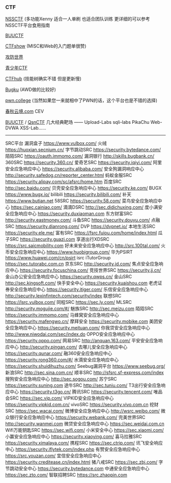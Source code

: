 ### CTF

[NSSCTF](https://www.nssctf.cn/index) (多功能Xenny 适合一人单刷 也适合团队训练 更详细的可以参考 NSSCTF平台食用指南

[BUUCTF](https://buuoj.cn/)

[CTFshow](https://ctf.show/) (MISC和Web的入门题单很赞)

[攻防世界](https://adworld.xctf.org.cn/home/index)

[青少年CTF](https://www.qsnctf.com/)

[CTFhub](https://www.ctfhub.com/#/index) (技能树确实不错 但是更新慢)

[Bugku](https://ctf.bugku.com/) (AWD做的比较好)

[pwn.college](https://pwn.college/) (当然如果您一来就相中了PWN的话，这个平台也是不错的选择)

[春秋云境.com](https://yunjing.ichunqiu.com/) CEV

[BUUCTF](https://buuoj.cn/) / [QsnCTF](https://www.qsnctf.com/) 几大经典靶场 —— Upload-Labs sqli-labs PikaChu Web-DVWA XSS-Lab……

---
SRC平台
漏洞盒子 https://www.vulbox.com/
火绒 https://huoxian.secnium.cn/
字节跳动SRC https://security.bytedance.com/
陌陌SRC https://oauth.immomo.com/
漏洞银行 http://skills.bugbank.cn/
360SRC https://security.360.cn/
爱奇艺SRC https://security.iqiyi.com/
阿里安全应急响应中心 https://security.alibaba.com/
安全狗漏洞响应中心 http://security.safedog.cn/reporter_center.html
蚂蚁金服SRC https://security.alipay.com/sc/afsrc/home.htm
百度SRC http://sec.baidu.com/
贝壳安全应急响应中心 https://security.ke.com/
BUGX https://www.bugx.io/
bilibili https://security.bilibili.com/
补天 https://www.butian.net
58SRC https://security.58.com/
菜鸟安全应急响应中心 https://sec.cainiao.com/
滴滴DSRC http://sec.didichuxing.com/
度小满安全应急响应中心 https://security.duxiaoman.com
东方财富SRC http://security.eastmoney.com/
斗鱼SRC https://security.douyu.com/
点融SRC https://security.dianrong.com/
DVP https://dvpnet.io/
本地生活SRC https://security.ele.me/
富有SRC https://fsrc.fuiou.com/home/index.html
瓜子SRC https://security.guazi.com
享道出行XDSRC https://src.saicmobility.com
好未来安全应急响应中心 http://src.100tal.com/
火币安全应急响应中心 https://www.huobigroup.com/
华为PSIRT https://www.huawei.com/cn/psirt
isrc iTutorGroup https://sec.tutorabc.com.cn
京东SRC http://security.jd.com/
焦点安全应急响应中心 https://security.focuschina.com/
竞技世界SRC https://security.jj.cn/
金山办公安全应急响应中心 https://security.qwps.cn/
金山SRC http://sec.kingsoft.com/
快手安全中心 https://security.kuaishou.com
老虎证券安全应急响应中心 https://security.itiger.com/
乐信安全应急响应中心 http://security.lexinfintech.com/security/index
联想SRC https://lsrc.vulbox.com/
同程SRC https://sec.ly.com/
MLSRC http://security.mogujie.com/#/
魅族SRC http://sec.meizu.com
陌陌SRC https://security.immomo.com/
马蜂窝安全应急响应中心 https://security.mafengwo.cn/
摩拜安全 https://security.mobike.com
美团安全应急响应中心 https://security.meituan.com/
你我贷安全应急响应中心 http://www.niwodai.com/sec/index.do
OPPO安全应急响应中心 https://security.oppo.com/
网易SRC http://anquan.163.com/
平安安全应急响应中心 http://security.pingan.com/
去哪儿安全应急响应中心 https://security.qunar.com/
融360安全应急响应中心 https://security.rong360.com/#/
水滴安全应急响应中心 https://security.shuidihuzhu.com/
Seebug漏洞平台 https://www.seebug.org/
新浪SRC http://sec.sina.com.cn/
顺丰SRC http://sfsrc.sf-express.com/index
搜狗安全应急响应中心 http://sec.sogou.com/
苏宁SRC https://security.suning.com
途牛SRC http://sec.tuniu.com/
T3出行安全应急响应中心 https://security.t3go.cn/
腾讯SRC https://security.tencent.com/
唯品会SRC https://sec.vip.com/
VIPKID安全应急响应中心 https://security.vipkid.com.cn/
vivoSRC https://security.vivo.com.cn
挖财SRC https://sec.wacai.com/
微博安全应急响应中心 http://wsrc.weibo.com/
微众银行安全应急响应中心 https://security.webank.com/
完美世界SRC http://security.wanmei.com
微贷安全应急响应中心 https://sec.weidai.com.cn
Wifi万能钥匙SRC https://sec.wifi.com/
小米安全中心 https://sec.xiaomi.com/
小赢安全应急响应中心 https://security.xiaoying.com/
喜马拉雅SRC https://security.ximalaya.com/
携程SRC https://sec.ctrip.com/
讯飞安全响应中心 https://security.iflytek.com/index.php
有赞安全应急响应中心 https://src.youzan.com/
宜信安全应急响应中心 https://security.creditease.cn/index.html
猪八戒SRC https://sec.zbj.com/
字节跳动安全中心 https://security.bytedance.com
中通安全应急响应中心 https://sec.zto.com/
智联招聘SRC https://src.zhaopin.com
